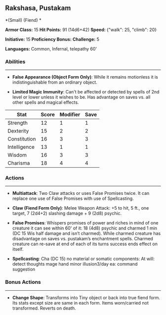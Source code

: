 ## Rakshasa, Pustakam
*(Small) (Fiend) *

**Armor Class:** 15
**Hit Points:** 91 (14d6+42)
**Speed:** {"walk": 25, "climb": 20}

**Initiative:** 15
**Proficiency Bonus:**
**Challenge:** 5

**Languages:** Common, Infernal, telepathy 60'

### Abilities
 --- 
- **False Appearance (Object Form Only)**: While it remains motionless it is indistinguishable from an ordinary object.

- **Limited Magic Immunity**: Can't be affected or detected by spells of 2nd level or lower unless it wishes to be. Has advantage on saves vs. all other spells and magical effects.



| Stat | Score | Modifier | Save |
| ---- | ---- | ---- | ---- |
| Strength | 12 | 1 | 1 |
| Dexterity | 15 | 2 | 2 |
| Constitution | 16 | 3 | 3 |
| Intelligence | 13 | 1 | 1 |
| Wisdom | 16 | 3 | 3 |
| Charisma | 18 | 4 | 4 |

### Actions
 --- 
- **Multiattack**: Two Claw attacks or uses False Promises twice. It can replace one use of False Promises with use of Spellcasting.

- **Claw (Fiend Form Only)**: Melee Weapon Attack: +5 to hit, 5 ft., one target, 7 (2d4+2) slashing damage + 9 (2d8) psychic.

- **False Promises**: Whispers promises of power and riches in mind of one creature it can see within 60' of it: 18 (4d8) psychic and charmed 1 min (DC 15 Wis half damage and isn’t charmed). While charmed creature has disadvantage on saves vs. pustakam’s enchantment spells. Charmed creature can re-save at end of each of its turns success ends effect on itself.

- **Spellcasting**: Cha (DC 15) no material or somatic components: At will: detect thoughts mage hand minor illusion3/day ea: command suggestion

### Bonus Actions
 --- 
- **Change Shape**: Transforms into Tiny object or back into true fiend form. Its stats except size are same in each form. Items worn/carried not transformed. Reverts on death.

